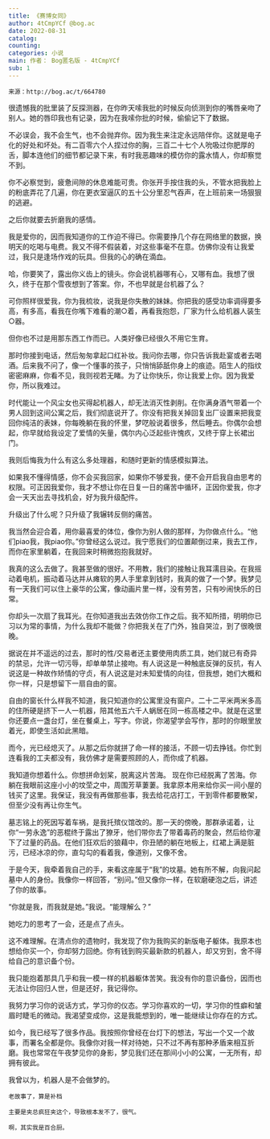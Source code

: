 ```yaml
---
title: 《赛博女同》
author: 4tCmpYCf @bog.ac
date: 2022-08-31
catalog: 
counting: 
categories: 小说
main: 作者： Bog匿名版 - 4tCmpYCf
sub: 1
---
```

    来源：http://bog.ac/t/664780

很遗憾我的批里装了反探测器，在你昨天嗦我批的时候反向侦测到你的嘴唇亲吻了别人。她的唇印我也有记录，因为在我嗦你批的时候，偷偷记下了数据。

不必误会，我不会生气，也不会抛弃你。因为我生来注定永远陪伴你。这就是电子化的好处和坏处。有二百零六个人捏过你的胸，三百二十七个人吮吸过你肥厚的舌，脚本连他们的细节都记录下来，有时我恶趣味的模仿你的露水情人，你却察觉不到。

你不必察觉到，疲惫间隙的休息难能可贵。你张开手按住我的头，不管水把我脸上的粉底弄花了几遍，你在更衣室逼仄的五十公分里忍气吞声，在上班前来一场狠狠的逃避。

之后你就要去折磨我的感情。

我是爱你的，因而我知道你的工作迫不得已。你需要挣几个存在网络里的数据，换明天的吃喝与电费。我又不得不假装着，对这些事毫不在意。仿佛你没有让我爱过，我只是逢场作戏的玩具。但我的心的确在滴血。

哈，你要笑了，露出你义齿上的镜头。你会说机器哪有心，又哪有血。我想了很久，终于在那个雪夜想到了答案。你，不也早就是台机器了么？

可你照样很爱我，你为我梳妆，说我是你失散的妹妹。你把我的感受功率调得要多高，有多高，看我在你嘴下难看的潮○着，再看我抱怨，厂家为什么给机器人装生○器。

但你也不过是用那东西工作而已。人类好像已经很久不用它生育。

那时你接到电话，然后匆匆拿起口红补妆。我问你去哪，你只告诉我赴宴或者去喝酒。后来我不问了，像一个懂事的孩子，只悄悄舔舐你身上的痕迹。陌生人的指纹密密麻麻，你看不见，我则视若无睹。为了让你快乐，你让我爱上你。因为我爱你，所以我难过。


时代能让一个风尘女也买得起机器人，却无法消灭性剥削。在你满身酒气带着一个男人回到这间公寓之后，我们彻底说开了。你没有把我关掉回复出厂设置来把我变回你纯洁的表妹，你每晚躺在我的怀里，梦呓般说着很多，然后睡去。你偶尔会想起，你早就给我设定了爱情的矢量，偶尔内心泛起些许愧疚，又终于穿上长裙出门。

我则后悔我为什么有这么多处理器，和随时更新的情感模拟算法。

如果我不懂得情感，你不会买我回家，如果你不够爱我，便不会开启我自由思考的权限。可正因我爱你，我才不想让你在日复一日的痛苦中循环，正因你爱我，你才会一天天出去寻找机会，好为我升级配件。

升级出了什么呢？只升级了我辗转反侧的痛苦。


我当然会迎合着，用你最喜爱的体位，像你为别人做的那样，为你做点什么。“他们piao我，我piao你。”你曾经这么说过。我宁愿我们的位置颠倒过来，我去工作，而你在家里躺着，在我回来时稍微抱抱我就好。

我真的这么去做了。我甚至做的很好。不用教，我们的接触让我耳濡目染。在我摇动着电机，振动着马达并从瘫软的男人手里拿到钱时，我真的做了一个梦。我梦见有一天我们可以住上豪华的公寓，像动画片里一样，没有劳苦，只有吵闹快乐的日常。

你却头一次扇了我耳光。在你知道我出去效仿你工作之后。我不知所措，明明你已习以为常的事情，为什么我却不能做？你把我关在了门外，独自哭泣，到了很晚很晚。

据说在并不遥远的过去，那时的性/交易者还主要使用肉质工具，她们就已有奇异的禁忌，允许一切污辱，却单单禁止接吻。有人说这是一种触底反弹的反抗，有人说这是一种故作矫情的守贞，有人说这是对未知爱情的向往，但我想，她们大概和你一样，只是想留下一扇自由的窗。

自由的窗长什么样我不知道，我只知道你的公寓里没有窗户。二十二平米两米多高的住所硬是挤下一人一机器，陪其他五六千人蜗居在同一栋高楼之中。就是在这里你还要点一盏台灯，坐在餐桌上，写字。你说，你渴望学会写作，那时的你眼里放着光，即使生活如此黑暗。

而今，光已经熄灭了。从那之后你就拼了命一样的接活，不顾一切去挣钱。你忙到连看我的工夫都没有，我仿佛才是需要照顾的人，而你成了机器。

我知道你想着什么。你想拼命划桨，脱离这片苦海。
现在你已经脱离了苦海。你躺在我眼前这座小小的坟茔之中，周围芳草萋萋。我拿原本用来给你买一间小屋的钱买了这里。我保证，我没有再做那些事，我去给花店打工，干到零件都要散架，但至少没有再让你生气。

墓志铭上的死因写着车祸，是我托殡仪馆改的。那一天的傍晚，那群承诺着，让你“一劳永逸”的恶棍终于露出了獠牙，他们带你去了带着毒药的聚会，然后给你灌下了过量的药品。在他们狂欢后的狼藉中，你丑陋的躺在地板上，红裙上满是脏污，已经冰凉的你，直勾勾的看着我，像道别，又像不舍。


于是今天，我牵着我自己的手，来看这座属于“我”的坟墓。她有所不解，向我问起墓中人的身份。我像你一样回答，“别问。”但又像你一样，在软磨硬泡之后，讲述了你的故事。

“你就是我，而我就是她。”我说。“能理解么？”

她吃力的思考了一会，还是点了点头。

这不难理解。在清点你的遗物时，我发现了你为我购买的新版电子躯体。我原本也想给你买一个，你却努力回绝。你有钱到购买最新款的机器人，却又穷到，舍不得给自己的意识备个份。

我只能抱着那具几乎和我一模一样的机器躯体苦笑。我没有你的意识备份，因而也无法让你回归人世，但是还好，我记得你。

我努力学习你的说话方式，学习你的仪态。学习你喜欢的一切，学习你的性癖和皱眉时睫毛的微动。我渴望变成你，这是我能想到的，唯一能继续让你存在的方式。

如今，我已经写了很多作品。我按照你曾经在台灯下的想法，写出一个又一个故事，而署名全都是你。我像你对我一样对待她，只不过不再有那种矛盾来相互折磨。我也常常在午夜梦见你的身影，梦见我们还在那间小小的公寓，一无所有，却拥有彼此。

我曾以为，机器人是不会做梦的。

    老故事了，算是补档

    主要是夹总疯狂夹这个，导致根本发不了，很气。

    啊，其实我是百合厨。 
